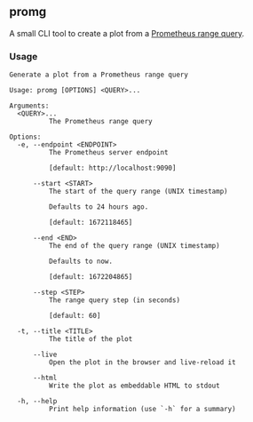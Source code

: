 ## promg

A small CLI tool to create a plot from a [Prometheus range query][prom-range-query].

### Usage

```
Generate a plot from a Prometheus range query

Usage: promg [OPTIONS] <QUERY>...

Arguments:
  <QUERY>...
          The Prometheus range query

Options:
  -e, --endpoint <ENDPOINT>
          The Prometheus server endpoint

          [default: http://localhost:9090]

      --start <START>
          The start of the query range (UNIX timestamp)

          Defaults to 24 hours ago.

          [default: 1672118465]

      --end <END>
          The end of the query range (UNIX timestamp)

          Defaults to now.

          [default: 1672204865]

      --step <STEP>
          The range query step (in seconds)

          [default: 60]

  -t, --title <TITLE>
          The title of the plot

      --live
          Open the plot in the browser and live-reload it

      --html
          Write the plot as embeddable HTML to stdout

  -h, --help
          Print help information (use `-h` for a summary)
```

[prom-range-query]: https://prometheus.io/docs/prometheus/latest/querying/api/#range-queries
